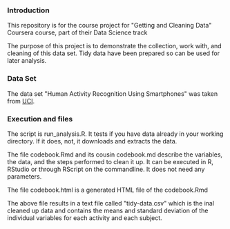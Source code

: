 ### Introduction

This repository is for the course project for "Getting and Cleaning Data" Coursera course, part of their Data Science track

The purpose of this project is to demonstrate the collection, work with, and cleaning of this data set. Tidy data have been prepared so can be used for later analysis.

### Data Set

The data set "Human Activity Recognition Using Smartphones" was taken from [UCI](http://archive.ics.uci.edu/ml/datasets/Human+Activity+Recognition+Using+Smartphones).

### Execution and files

The script is run_analysis.R. It tests if you have data already in your working directory. If it does, not, it downloads and extracts the data.

The file codebook.Rmd and its cousin codebook.md describe the variables, the data, and the steps performed to clean it up. It can be executed in R, RStudio or through RScript on the commandline. It does not need any parameters.

The file codebook.html is a generated HTML file of the codebook.Rmd

The above file results in a text file called "tidy-data.csv" which is the inal cleaned up data and contains the means and standard deviation of the individual variables for each activity and each subject.